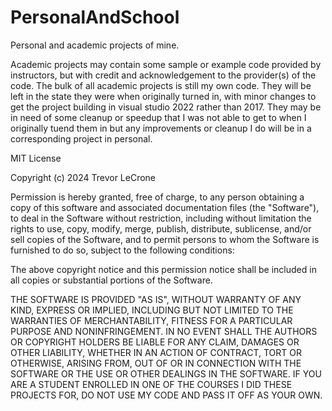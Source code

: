 # PersonalAndSchool
Personal and academic projects of mine.

Academic projects may contain some sample or example code provided by instructors, but with credit and acknowledgement to the provider(s) of the code.
The bulk of all academic projects is still my own code. They will be left in the state they were when originally turned in, with minor changes to get the project building in visual studio 2022 rather than 2017. They may be in need of some cleanup or speedup that I was
not able to get to when I originally tuend them in but any improvements or cleanup I do will be in a corresponding project in personal.

MIT License

Copyright (c) 2024 Trevor LeCrone

Permission is hereby granted, free of charge, to any person obtaining a copy
of this software and associated documentation files (the "Software"), to deal
in the Software without restriction, including without limitation the rights
to use, copy, modify, merge, publish, distribute, sublicense, and/or sell
copies of the Software, and to permit persons to whom the Software is
furnished to do so, subject to the following conditions:

The above copyright notice and this permission notice shall be included in all
copies or substantial portions of the Software.

THE SOFTWARE IS PROVIDED "AS IS", WITHOUT WARRANTY OF ANY KIND, EXPRESS OR
IMPLIED, INCLUDING BUT NOT LIMITED TO THE WARRANTIES OF MERCHANTABILITY,
FITNESS FOR A PARTICULAR PURPOSE AND NONINFRINGEMENT. IN NO EVENT SHALL THE
AUTHORS OR COPYRIGHT HOLDERS BE LIABLE FOR ANY CLAIM, DAMAGES OR OTHER
LIABILITY, WHETHER IN AN ACTION OF CONTRACT, TORT OR OTHERWISE, ARISING FROM,
OUT OF OR IN CONNECTION WITH THE SOFTWARE OR THE USE OR OTHER DEALINGS IN THE
SOFTWARE. IF YOU ARE A STUDENT ENROLLED IN ONE OF THE COURSES I DID THESE PROJECTS FOR,
DO NOT USE MY CODE AND PASS IT OFF AS YOUR OWN.